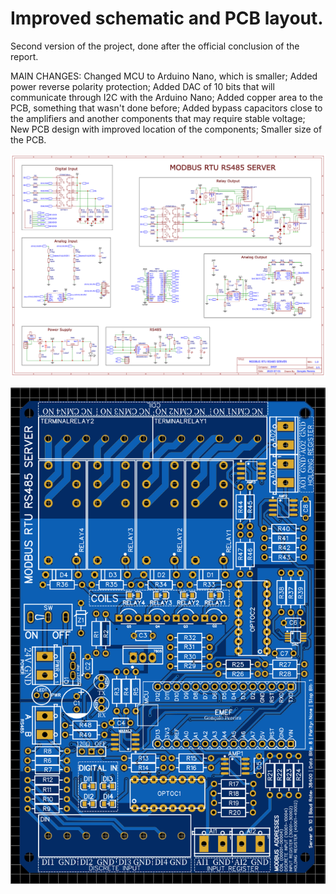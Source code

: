 # Improved schematic and PCB layout.
Second version of the project, done after the official conclusion of the report.

MAIN CHANGES:
Changed MCU to Arduino Nano, which is smaller;
Added power reverse polarity protection;
Added DAC of 10 bits that will communicate through I2C with the Arduino Nano;
Added copper area to the PCB, something that wasn't done before;
Added bypass capacitors close to the amplifiers and another components that may require stable voltage;
New PCB design with improved location of the components;
Smaller size of the PCB.

![SchematicV2](SchematicV2.png)

![PCBLayoutV2](PCBLayoutV2.png)
